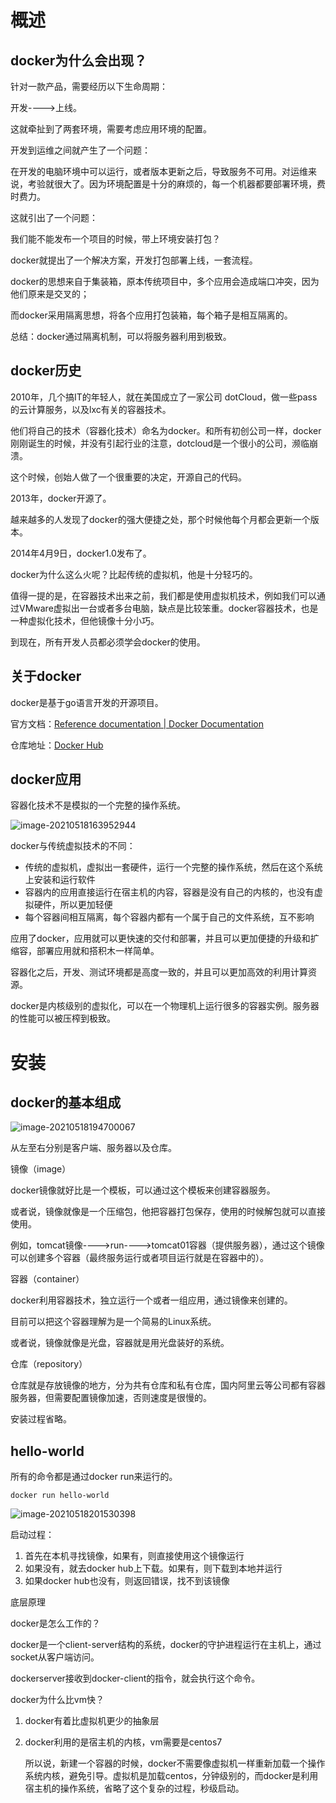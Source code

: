 # 概述

## docker为什么会出现？

针对一款产品，需要经历以下生命周期：

开发---->上线。

这就牵扯到了两套环境，需要考虑应用环境的配置。

开发到运维之间就产生了一个问题：

在开发的电脑环境中可以运行，或者版本更新之后，导致服务不可用。对运维来说，考验就很大了。因为环境配置是十分的麻烦的，每一个机器都要部署环境，费时费力。

这就引出了一个问题：

我们能不能发布一个项目的时候，带上环境安装打包？

docker就提出了一个解决方案，开发打包部署上线，一套流程。

docker的思想来自于集装箱，原本传统项目中，多个应用会造成端口冲突，因为他们原来是交叉的；

而docker采用隔离思想，将各个应用打包装箱，每个箱子是相互隔离的。

总结：docker通过隔离机制，可以将服务器利用到极致。

## docker历史

2010年，几个搞IT的年轻人，就在美国成立了一家公司 dotCloud，做一些pass的云计算服务，以及lxc有关的容器技术。

他们将自己的技术（容器化技术）命名为docker。和所有初创公司一样，docker刚刚诞生的时候，并没有引起行业的注意，dotcloud是一个很小的公司，濒临崩溃。

这个时候，创始人做了一个很重要的决定，开源自己的代码。

2013年，docker开源了。

越来越多的人发现了docker的强大便捷之处，那个时候他每个月都会更新一个版本。

2014年4月9日，docker1.0发布了。

docker为什么这么火呢？比起传统的虚拟机，他是十分轻巧的。

值得一提的是，在容器技术出来之前，我们都是使用虚拟机技术，例如我们可以通过VMware虚拟出一台或者多台电脑，缺点是比较笨重。docker容器技术，也是一种虚拟化技术，但他镜像十分小巧。

到现在，所有开发人员都必须学会docker的使用。

## 关于docker

docker是基于go语言开发的开源项目。

官方文档：[Reference documentation | Docker Documentation](https://docs.docker.com/reference/)

仓库地址：[Docker Hub](https://hub.docker.com/)

## docker应用

容器化技术不是模拟的一个完整的操作系统。

![image-20210518163952944](img/image-20210518163952944.png)

docker与传统虚拟技术的不同：

- 传统的虚拟机，虚拟出一套硬件，运行一个完整的操作系统，然后在这个系统上安装和运行软件
- 容器内的应用直接运行在宿主机的内容，容器是没有自己的内核的，也没有虚拟硬件，所以更加轻便
- 每个容器间相互隔离，每个容器内都有一个属于自己的文件系统，互不影响

应用了docker，应用就可以更快速的交付和部署，并且可以更加便捷的升级和扩缩容，部署应用就和搭积木一样简单。

容器化之后，开发、测试环境都是高度一致的，并且可以更加高效的利用计算资源。

docker是内核级别的虚拟化，可以在一个物理机上运行很多的容器实例。服务器的性能可以被压榨到极致。

# 安装

## docker的基本组成

![image-20210518194700067](img\image-20210518194700067.png)

从左至右分别是客户端、服务器以及仓库。

镜像（image）

docker镜像就好比是一个模板，可以通过这个模板来创建容器服务。

或者说，镜像就像是一个压缩包，他把容器打包保存，使用的时候解包就可以直接使用。

例如，tomcat镜像---->run---->tomcat01容器（提供服务器），通过这个镜像可以创建多个容器（最终服务运行或者项目运行就是在容器中的）。

容器（container）

docker利用容器技术，独立运行一个或者一组应用，通过镜像来创建的。

目前可以把这个容器理解为是一个简易的Linux系统。

或者说，镜像就像是光盘，容器就是用光盘装好的系统。

仓库（repository）

仓库就是存放镜像的地方，分为共有仓库和私有仓库，国内阿里云等公司都有容器服务器，但需要配置镜像加速，否则速度是很慢的。

安装过程省略。

## hello-world

所有的命令都是通过docker run来运行的。

`docker run hello-world`

![image-20210518201530398](img\image-20210518201530398.png)

启动过程：

1. 首先在本机寻找镜像，如果有，则直接使用这个镜像运行
2. 如果没有，就去docker hub上下载。如果有，则下载到本地并运行
3. 如果docker hub也没有，则返回错误，找不到该镜像

底层原理

docker是怎么工作的？

docker是一个client-server结构的系统，docker的守护进程运行在主机上，通过socket从客户端访问。

dockerserver接收到docker-client的指令，就会执行这个命令。

docker为什么比vm快？

1. docker有着比虚拟机更少的抽象层

2. docker利用的是宿主机的内核，vm需要是centos7

   所以说，新建一个容器的时候，docker不需要像虚拟机一样重新加载一个操作系统内核，避免引导。虚拟机是加载centos，分钟级别的，而docker是利用宿主机的操作系统，省略了这个复杂的过程，秒级启动。



